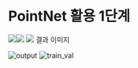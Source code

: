 # PointNet 활용 1단계

<img src="https://img.shields.io/badge/Python-3776AB?style=for-the-badge&logo=Python&logoColor=white"><img src="https://img.shields.io/badge/TensorFlow-FF6F00?style=for-the-badge&logo=TensorFlow&logoColor=white">
<img src = https://user-images.githubusercontent.com/60258130/221102977-dd536bf3-919f-4c69-903e-8b942228fdb5.PNG>
결과 이미지 

![output](https://user-images.githubusercontent.com/60258130/221104250-f603c61f-3a4d-44f2-9d4e-adbecd0cafd8.png)
![train_val](https://user-images.githubusercontent.com/60258130/221104266-a8c86884-38d1-40bd-9ed8-41d9afd715b9.png)
